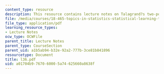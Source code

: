 ```yaml
---
content_type: resource
description: This resource contains lecture notes on Talagrand?s two-point inequality.
file: /media/courses/18-465-topics-in-statistics-statistical-learning-theory-spring-2007/a01704b9767060005a74625660a8638f_l36.pdf
file_type: application/pdf
learning_resource_types:
- Lecture Notes
ocw_type: OCWFile
parent_title: Lecture Notes
parent_type: CourseSection
parent_uid: a1b5ab94-b32e-92a2-777b-3ce81b841896
resourcetype: Document
title: l36.pdf
uid: a01704b9-7670-6000-5a74-625660a8638f
---
```

